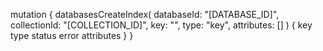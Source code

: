 mutation {
    databasesCreateIndex(
        databaseId: "[DATABASE_ID]",
        collectionId: "[COLLECTION_ID]",
        key: "",
        type: "key",
        attributes: []
    ) {
        key
        type
        status
        error
        attributes
    }
}
